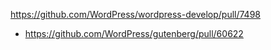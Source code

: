 https://github.com/WordPress/wordpress-develop/pull/7498

-   https://github.com/WordPress/gutenberg/pull/60622
